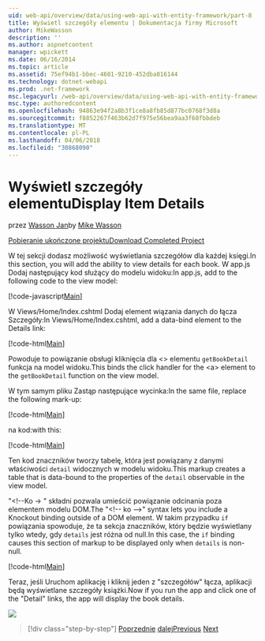 ```yaml
---
uid: web-api/overview/data/using-web-api-with-entity-framework/part-8
title: Wyświetl szczegóły elementu | Dokumentacja firmy Microsoft
author: MikeWasson
description: ''
ms.author: aspnetcontent
manager: wpickett
ms.date: 06/16/2014
ms.topic: article
ms.assetid: 75ef94b1-bbec-4681-9210-452dba816144
ms.technology: dotnet-webapi
ms.prod: .net-framework
msc.legacyurl: /web-api/overview/data/using-web-api-with-entity-framework/part-8
msc.type: authoredcontent
ms.openlocfilehash: 94863e94f2a8b3f1ce8a8fb85d877bc0768f3d8a
ms.sourcegitcommit: f8852267f463b62d7f975e56bea9aa3f68fbbdeb
ms.translationtype: MT
ms.contentlocale: pl-PL
ms.lasthandoff: 04/06/2018
ms.locfileid: "30868090"
---
```

<a name="display-item-details"></a><span data-ttu-id="5f49c-102">Wyświetl szczegóły elementu</span><span class="sxs-lookup"><span data-stu-id="5f49c-102">Display Item Details</span></span>
====================
<span data-ttu-id="5f49c-103">przez [Wasson Jan](https://github.com/MikeWasson)</span><span class="sxs-lookup"><span data-stu-id="5f49c-103">by [Mike Wasson](https://github.com/MikeWasson)</span></span>

[<span data-ttu-id="5f49c-104">Pobieranie ukończone projektu</span><span class="sxs-lookup"><span data-stu-id="5f49c-104">Download Completed Project</span></span>](https://github.com/MikeWasson/BookService)

<span data-ttu-id="5f49c-105">W tej sekcji dodasz możliwość wyświetlania szczegółów dla każdej księgi.</span><span class="sxs-lookup"><span data-stu-id="5f49c-105">In this section, you will add the ability to view details for each book.</span></span> <span data-ttu-id="5f49c-106">W app.js Dodaj następujący kod służący do modelu widoku:</span><span class="sxs-lookup"><span data-stu-id="5f49c-106">In app.js, add to the following code to the view model:</span></span>

[!code-javascript[Main](part-8/samples/sample1.js)]

<span data-ttu-id="5f49c-107">W Views/Home/Index.cshtml Dodaj element wiązania danych do łącza Szczegóły:</span><span class="sxs-lookup"><span data-stu-id="5f49c-107">In Views/Home/Index.cshtml, add a data-bind element to the Details link:</span></span>

[!code-html[Main](part-8/samples/sample2.html?highlight=5)]

<span data-ttu-id="5f49c-108">Powoduje to powiązanie obsługi kliknięcia dla &lt;&gt; elementu `getBookDetail` funkcja na model widoku.</span><span class="sxs-lookup"><span data-stu-id="5f49c-108">This binds the click handler for the &lt;a&gt; element to the `getBookDetail` function on the view model.</span></span>

<span data-ttu-id="5f49c-109">W tym samym pliku Zastąp następujące wycinka:</span><span class="sxs-lookup"><span data-stu-id="5f49c-109">In the same file, replace the following mark-up:</span></span>

[!code-html[Main](part-8/samples/sample3.html)]

<span data-ttu-id="5f49c-110">na kod:</span><span class="sxs-lookup"><span data-stu-id="5f49c-110">with this:</span></span>

[!code-html[Main](part-8/samples/sample4.html)]

<span data-ttu-id="5f49c-111">Ten kod znaczników tworzy tabelę, która jest powiązany z danymi właściwości `detail` widocznych w modelu widoku.</span><span class="sxs-lookup"><span data-stu-id="5f49c-111">This markup creates a table that is data-bound to the properties of the `detail` observable in the view model.</span></span>

<span data-ttu-id="5f49c-112">"&lt;!--Ko -&gt; &quot; składni pozwala umieścić powiązanie odcinania poza elementem modelu DOM.</span><span class="sxs-lookup"><span data-stu-id="5f49c-112">The "&lt;!-- ko --&gt;&quot; syntax lets you include a Knockout binding outside of a DOM element.</span></span> <span data-ttu-id="5f49c-113">W takim przypadku `if` powiązania spowoduje, że ta sekcja znaczników, który będzie wyświetlany tylko wtedy, gdy `details` jest różna od null.</span><span class="sxs-lookup"><span data-stu-id="5f49c-113">In this case, the `if` binding causes this section of markup to be displayed only when `details` is non-null.</span></span>

[!code-html[Main](part-8/samples/sample5.html)]

<span data-ttu-id="5f49c-114">Teraz, jeśli Uruchom aplikację i kliknij jeden z &quot;szczegółów&quot; łącza, aplikacji będą wyświetlane szczegóły książki.</span><span class="sxs-lookup"><span data-stu-id="5f49c-114">Now if you run the app and click one of the &quot;Detail&quot; links, the app will display the book details.</span></span>

[![](part-8/_static/image2.png)](part-8/_static/image1.png)

> [!div class="step-by-step"]
> <span data-ttu-id="5f49c-115">[Poprzednie](part-7.md)
> [dalej](part-9.md)</span><span class="sxs-lookup"><span data-stu-id="5f49c-115">[Previous](part-7.md)
[Next](part-9.md)</span></span>
